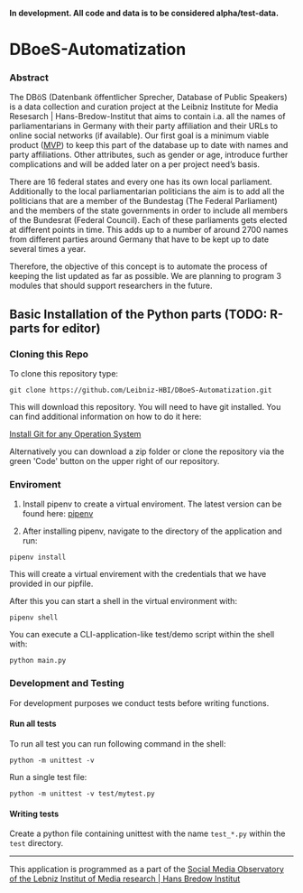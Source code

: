 **In development. All code and data is to be considered alpha/test-data.**

# DBoeS-Automatization 

### Abstract 

The DBöS (Datenbank öffentlicher Sprecher, Database of Public Speakers) is a data collection and curation project at the Leibniz Institute for Media Resesarch | Hans-Bredow-Institut that aims to contain i.a. all the names of parliamentarians in Germany with their party affiliation and their URLs to online social networks (if available). Our first goal is a minimum viable product ([MVP](https://en.wikipedia.org/wiki/Minimum_viable_product)) to keep this part of the database up to date with names and party affiliations. Other attributes, such as gender or age, introduce further complications and will be added later on a per project need’s basis. 

There are 16 federal states and every one has its own local parliament. Additionally to the local parliamentarian politicians the aim is to add all the politicians that are a member of the Bundestag (The Federal Parliament) and the members of the state governments in order to include all members of the Bundesrat (Federal Council). Each of these parliaments gets elected at different points in time. This adds up to a number of around 2700 names from different parties around Germany that have to be kept up to date several times a year.

Therefore, the objective of this concept is to automate the process of keeping the list updated as far as possible. We are planning to program 3 modules that should support researchers in the future.

## Basic Installation of the Python parts (TODO: R-parts for editor)

### Cloning this Repo

To clone this repository type:

```
git clone https://github.com/Leibniz-HBI/DBoeS-Automatization.git
```

This will download this repository. You will need to have git installed.
You can find additional information on how to do it here:

[Install Git for any Operation System](https://github.com/git-guides/install-git)

Alternatively you can download a zip folder or clone the repository via the green 'Code' button on the upper right of our repository.

### Enviroment 

1. Install pipenv to create a virtual enviroment. The latest version can be found here:
[pipenv](https://pipenv.readthedocs.io/en/latest)

2. After installing pipenv, navigate to the directory of the application and run:

```
pipenv install
```
This will create a virtual envirement with the credentials that we have provided in
our pipfile. 

After this you can start a shell in the virtual environment with:

```
pipenv shell
```

You can execute a CLI-application-like test/demo script within the shell with:

```
python main.py
```

### Development and Testing

For development purposes we conduct tests before writing functions. 

#### Run all tests

To run all test you can run following command in the shell:

```
python -m unittest -v
```

Run a single test file:

```
python -m unittest -v test/mytest.py
```

#### Writing tests

Create a python file containing unittest with the name `test_*.py` within the `test` directory.

---

This application is programmed as a part of the [Social Media Observatory of the Lebniz Institut of Media research | Hans Bredow Institut](https://leibniz-hbi.github.io/SMO/) 
